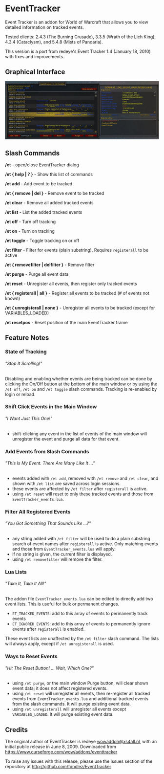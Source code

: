 # EventTracker

Event Tracker is an addon for World of Warcraft that allows you to view detailed 
information on tracked events.

Tested clients: 2.4.3 (The Burning Crusade), 3.3.5 (Wrath of the Lich King),
4.3.4 (Cataclysm), and 5.4.8 (Mists of Pandaria).

This version is a port from redeye's Event Tracker 1.4 (January 18, 2010) 
with fixes and improvements.

## Graphical Interface

![Main Window screenshot](doc/img/addon-eventtracker-1.1.0-main.jpg)

## Slash Commands

**/et** - open/close EventTracker dialog

**/et { help | ? }** - Show this list of commands

**/et add <event>** - Add event to be tracked

**/et { remove | del } <event>** - Remove event to be tracked

**/et clear** - Remove all added tracked events

**/et list** - List the added tracked events

**/et off** - Turn off tracking

**/et on** - Turn on tracking

**/et toggle** - Toggle tracking on or off

**/et filter** - Filter for events (plain substring). Requires `registerall` to 
be active

**/et { removefilter | delfilter }** - Remove filter

**/et purge** - Purge all event data

**/et reset** - Unregister all events, then register only tracked events

**/et { registerall | all }** - Register all events to be tracked (# of events 
not known)

**/et { unregisterall | none }** - Unregister all events to be tracked (except 
for VARIABLES_LOADED)

**/et resetpos** - Reset position of the main EventTracker frame

## Feature Notes

### State of Tracking
###### *"Stop It Scrolling!"*

Disabling and enabling whether events are being tracked can be done by clicking
the On/Off button at the bottom of the main window or by using the `/et off`,
`/et on` and `/et toggle` slash commands. Tracking is re-enabled by login or
reload.

### Shift Click Events in the Main Window
###### *"I Want Just This One!"*

- shift-clicking any event in the list of events of the main window will 
unregister the event and purge all data for that event.

### Add Events from Slash Commands
###### *"This Is My Event. There Are Many Like It ..."*

- events added with `/et add`, removed with `/et remove` and `/et clear`, and 
shown with `/et list` are saved across login sessions. 
- these events are affected by `/et filter` after `registerall` is active. 
- using `/et reset` will reset to only these tracked events and those from 
`EventTracker_events.lua`.

### Filter All Registered Events
###### *"You Got Something That Sounds Like ...?"*

- any string added with `/et filter` will be used to do a plain substring search 
of event names after `registerall` is active. Only matching events and those 
from `EventTracker_events.lua` will apply. 
- if no string is given, the current filter is displayed.
- using `/et removefilter` will remove the filter.

### Lua Lists
###### *"Take It, Take It All!"*

The addon file `EventTracker_events.lua` can be edited to directly add two 
event lists. This is useful for bulk or permanent changes.

- `ET_TRACKED_EVENTS`: add to this array of events to permanently track events
- `ET_IGNORED_EVENTS`: add to this array of events to permanently ignore events 
after `registerall` is enabled. 

These event lists are unaffected by the `/et filter` slash command. The lists 
will always apply, except if `/et unregisterall` is used.

### Ways to Reset Events
###### *"Hit The Reset Button! ... Wait, Which One?"*

- using `/et purge`, or the main window Purge button, will clear shown event 
data; it does not affect registered events. 
- using `/et reset` will unregister all events, then re-register all tracked 
events from `EventTracker_events.lua` and additional tracked events from the 
slash commands. It will purge existing event data.
- using `/et unregisterall` will unregister all events except 
`VARIABLES_LOADED`. It will purge existing event data.

## Credits

The original author of EventTracker is redeye <wowaddon@xs4all.nl>, with an
initial public release in June 8, 2009. Downloaded from 
https://www.curseforge.com/wow/addons/eventtracker

To raise any issues with this release, please use the Issues section of the
repository at http://github.com/fondlez/EventTracker
